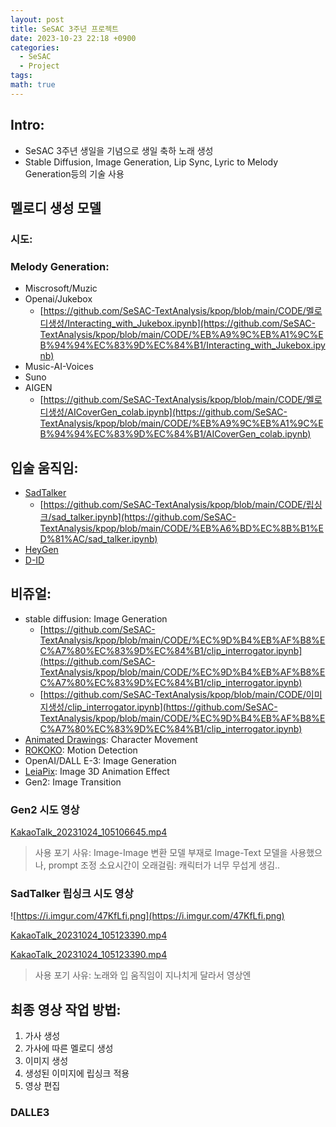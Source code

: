 ```yaml
---
layout: post
title: SeSAC 3주년 프로젝트
date: 2023-10-23 22:18 +0900
categories:
  - SeSAC
  - Project
tags: 
math: true
---
```


## Intro:

- SeSAC 3주년 생일을 기념으로 생일 축하 노래 생성
- Stable Diffusion, Image Generation, Lip Sync, Lyric to Melody Generation등의 기술 사용

## 멜로디 생성 모델

### 시도:

### Melody Generation:

- Miscrosoft/Muzic
- Openai/Jukebox
    - [](https://github.com/SeSAC-TextAnalysis/kpop/blob/main/CODE/%EB%A9%9C%EB%A1%9C%EB%94%94%EC%83%9D%EC%84%B1/Interacting_with_Jukebox.ipynb)[https://github.com/SeSAC-TextAnalysis/kpop/blob/main/CODE/멜로디생성/Interacting_with_Jukebox.ipynb](https://github.com/SeSAC-TextAnalysis/kpop/blob/main/CODE/%EB%A9%9C%EB%A1%9C%EB%94%94%EC%83%9D%EC%84%B1/Interacting_with_Jukebox.ipynb)
- Music-AI-Voices
- Suno
- AIGEN
    - [](https://github.com/SeSAC-TextAnalysis/kpop/blob/main/CODE/%EB%A9%9C%EB%A1%9C%EB%94%94%EC%83%9D%EC%84%B1/AICoverGen_colab.ipynb)[https://github.com/SeSAC-TextAnalysis/kpop/blob/main/CODE/멜로디생성/AICoverGen_colab.ipynb](https://github.com/SeSAC-TextAnalysis/kpop/blob/main/CODE/%EB%A9%9C%EB%A1%9C%EB%94%94%EC%83%9D%EC%84%B1/AICoverGen_colab.ipynb)

## 입술 움직임:

- [SadTalker](https://github.com/OpenTalker/SadTalker/tree/main)
    - [](https://github.com/SeSAC-TextAnalysis/kpop/blob/main/CODE/%EB%A6%BD%EC%8B%B1%ED%81%AC/sad_talker.ipynb)[https://github.com/SeSAC-TextAnalysis/kpop/blob/main/CODE/립싱크/sad_talker.ipynb](https://github.com/SeSAC-TextAnalysis/kpop/blob/main/CODE/%EB%A6%BD%EC%8B%B1%ED%81%AC/sad_talker.ipynb)
- [HeyGen](https://app.heygen.com/create/ab84b086de504712a2d02220fcf08697?vt=l&photar=8a3ca453fd564124825a82d352740a64&tab=element)
- [D-ID](https://www.d-id.com/)

## 비쥬얼:

- stable diffusion: Image Generation
    - [https://github.com/SeSAC-TextAnalysis/kpop/blob/main/CODE/%EC%9D%B4%EB%AF%B8%EC%A7%80%EC%83%9D%EC%84%B1/clip_interrogator.ipynb](https://github.com/SeSAC-TextAnalysis/kpop/blob/main/CODE/%EC%9D%B4%EB%AF%B8%EC%A7%80%EC%83%9D%EC%84%B1/clip_interrogator.ipynb)
    - [https://github.com/SeSAC-TextAnalysis/kpop/blob/main/CODE/이미지생성/clip_interrogator.ipynb](https://github.com/SeSAC-TextAnalysis/kpop/blob/main/CODE/%EC%9D%B4%EB%AF%B8%EC%A7%80%EC%83%9D%EC%84%B1/clip_interrogator.ipynb)
- [Animated Drawings](https://github.com/facebookresearch/AnimatedDrawings): Character Movement
- [ROKOKO](https://www.rokoko.com/): Motion Detection
- OpenAI/DALL E-3: Image Generation
- [LeiaPix](https://convert.leiapix.com/animation): Image 3D Animation Effect
- Gen2: Image Transition

### Gen2 시도 영상

[KakaoTalk_20231024_105106645.mp4](https://prod-files-secure.s3.us-west-2.amazonaws.com/718522e0-c17e-4411-a280-e3c020bf1b7c/0877f7e7-a03b-4681-bf24-90efabe34a3e/KakaoTalk_20231024_105106645.mp4)

> 사용 포기 사유: Image-Image 변환 모델 부재로 Image-Text 모델을 사용했으나, prompt 조정 소요시간이 오래걸림: 캐릭터가 너무 무섭게 생김..

### SadTalker 립싱크 시도 영상

![https://i.imgur.com/47KfLfi.png](https://i.imgur.com/47KfLfi.png)

[KakaoTalk_20231024_105123390.mp4](https://prod-files-secure.s3.us-west-2.amazonaws.com/718522e0-c17e-4411-a280-e3c020bf1b7c/e7861837-f537-4bc1-9f52-4bf6f8122754/KakaoTalk_20231024_105123390.mp4)

[KakaoTalk_20231024_105123390.mp4](https://prod-files-secure.s3.us-west-2.amazonaws.com/718522e0-c17e-4411-a280-e3c020bf1b7c/e7861837-f537-4bc1-9f52-4bf6f8122754/KakaoTalk_20231024_105123390.mp4)

> 사용 포기 사유: 노래와 입 움직임이 지나치게 달라서 영상엔

## 최종 영상 작업 방법:

1. 가사 생성
2. 가사에 따른 멜로디 생성
3. 이미지 생성
4. 생성된 이미지에 립싱크 적용
5. 영상 편집

### DALLE3